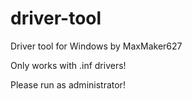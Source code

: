 # driver-tool
Driver tool for Windows by MaxMaker627

Only works with .inf drivers!

Please run as administrator!
